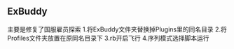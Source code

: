 ## ExBuddy ##

主要是修复了国服雇员探索
1.将ExBuddy文件夹替换掉Plugins里的同名目录
2.将Profiles文件夹放置在原同名目录下
3.rb开启飞行
4.序列模式选择脚本运行